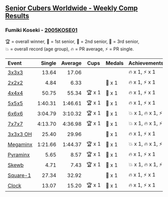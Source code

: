 <style>table {white-space: nowrap;}</style>

## [Senior Cubers Worldwide - Weekly Comp Results](/scw-comp/results/)
### Fumiki Koseki - [2005KOSE01](https://www.worldcubeassociation.org/persons/2005KOSE01)

<span style="white-space: nowrap;">🏆 = overall winner</span>, <span style="white-space: nowrap;">🥇 = 1st senior</span>, <span style="white-space: nowrap;">🥈 = 2nd senior</span>, <span style="white-space: nowrap;">🥉 = 3rd senior</span>, <span style="white-space: nowrap;">💥 = overall record (age group)</span>, <span style="white-space: nowrap;">🔥 = PR average</span>, <span style="white-space: nowrap;">⚡ = PR single</span>.

| Event | Single | Average | Cups | Medals | Achievements|
| :-- | --: | --: | :--: | :-- | :-- |
| [3x3x3](333.md) | 13.64 | 17.06 |  |  | 🔥 x 1, ⚡ x 1 |
| [2x2x2](222.md) | 4.84 | 6.33 |  | 🥉 x 1 | 🔥 x 1, ⚡ x 1 |
| [4x4x4](444.md) | 50.75 | 55.34 | 🏆 x 1 | 🥇 x 1 | 🔥 x 1, ⚡ x 1 |
| [5x5x5](555.md) | 1:40.31 | 1:46.61 | 🏆 x 1 | 🥇 x 1 | 🔥 x 1, ⚡ x 1 |
| [6x6x6](666.md) | 3:04.79 | 3:10.32 | 🏆 x 1 | 🥇 x 1 | 💥 x 1, 🔥 x 1, ⚡ x 1 |
| [7x7x7](777.md) | 4:13.70 | 4:36.98 | 🏆 x 1 | 🥇 x 1 | 💥 x 1, 🔥 x 1, ⚡ x 1 |
| [3x3x3 OH](333oh.md) | 25.40 | 29.96 |  | 🥈 x 1 | 🔥 x 1, ⚡ x 1 |
| [Megaminx](minx.md) | 1:21.66 | 1:44.37 | 🏆 x 1 | 🥇 x 1 | 💥 x 1, 🔥 x 1, ⚡ x 1 |
| [Pyraminx](pyram.md) | 5.65 | 8.57 | 🏆 x 1 | 🥇 x 1 | 🔥 x 1, ⚡ x 1 |
| [Skewb](skewb.md) | 4.71 | 7.43 | 🏆 x 1 | 🥇 x 1 | 💥 x 1, 🔥 x 1, ⚡ x 1 |
| [Square-1](sq1.md) | 27.34 | 32.92 |  | 🥈 x 1 | 🔥 x 1, ⚡ x 1 |
| [Clock](clock.md) | 13.07 | 15.20 | 🏆 x 1 | 🥇 x 1 | 🔥 x 1, ⚡ x 1 |

<!-- Global site tag (gtag.js) - Google Analytics -->
<script async src="https://www.googletagmanager.com/gtag/js?id=UA-86348435-3"></script>
<script>window.dataLayer = window.dataLayer || []; function gtag() {dataLayer.push(arguments);} gtag('js', new Date()); gtag('config', 'UA-86348435-3');</script>

